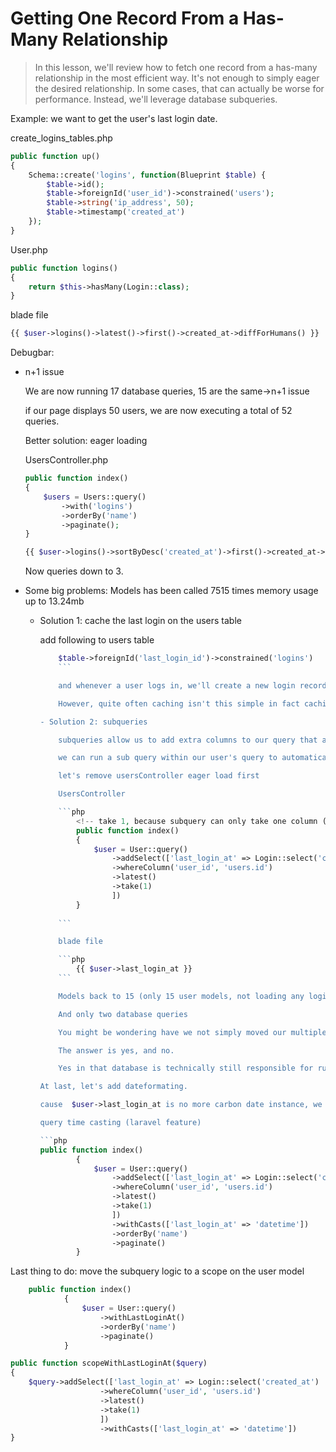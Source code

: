 # Getting One Record From a Has-Many Relationship

> In this lesson, we'll review how to fetch one record from a has-many relationship in the most efficient way. It's not enough to simply eager the desired relationship. In some cases, that can actually be worse for performance. Instead, we'll leverage database subqueries.

Example: we want to get the user's last login date.

create_logins_tables.php

```php
public function up()
{
    Schema::create('logins', function(Blueprint $table) {
        $table->id();
        $table->foreignId('user_id')->constrained('users');
        $table->string('ip_address', 50);
        $table->timestamp('created_at')
    });
}

```

User.php

```php
public function logins()
{
    return $this->hasMany(Login::class);
}
```

blade file

```php
{{ $user->logins()->latest()->first()->created_at->diffForHumans() }}
```

Debugbar:

- n+1 issue

    We are now running 17 database queries, 15 are the same->n+1 issue

    if our page displays 50 users, we are now executing a total of 52 queries.

    Better solution: eager loading

    UsersController.php

    ```php
    public function index()
    {
        $users = Users::query()
            ->with('logins')
            ->orderBy('name')
            ->paginate();
    }
    ```

    ```php
    {{ $user->logins()->sortByDesc('created_at')->first()->created_at->diffForHumans() }}
    ```

    Now queries down to 3.

- Some big problems: Models has been called 7515 times
  memory usage up to 13.24mb

  - Solution 1: cache the last login on the users table
  
    add  following to users table

    ```php
        $table->foreignId('last_login_id')->constrained('logins')
        ```

        and whenever a user logs in, we'll create a new login record and then simply update this new last login ID column on the user's table. And from there we can just use a normal last login relationship on our user model

        However, quite often caching isn't this simple in fact caching can get ridiculously complicated ridiculously fast.

    - Solution 2: subqueries
  
        subqueries allow us to add extra columns to our query that are computed from another table.

        we can run a sub query within our user's query to automatically get the user's last login

        let's remove usersController eager load first

        UsersController

        ```php
            <!-- take 1, because subquery can only take one column (limit 1)-->
            public function index()
            {
                $user = User::query()
                    ->addSelect(['last_login_at' => Login::select('created_at')
                    ->whereColumn('user_id', 'users.id')
                    ->latest()
                    ->take(1)
                    ])
            }
            
        ```

        blade file

        ```php
            {{ $user->last_login_at }}     
        ```

        Models back to 15 (only 15 user models, not loading any login models anymore), and memory usage down to 4.06 mb

        And only two database queries

        You might be wondering have we not simply moved our multiple database query problem from laravel to the database layer?

        The answer is yes, and no.

        Yes in that database is technically still responsible for running all of these queries. one query to get the user and then individual sub queries to get the last login date for each user. However, databases are highly optimized for performing tasks like this. They are much better suited for this type of work than laravel or php is. And not only that, for laravel perspective, we're now running only one database query to get this data which means only one round trip from our web server to our database server. The end result is much much better performance.

    At last, let's add dateformating.

    cause  $user->last_login_at is no more carbon date instance, we can not direct use the carbon method.

    query time casting (laravel feature)

    ```php
    public function index()
            {
                $user = User::query()
                    ->addSelect(['last_login_at' => Login::select('created_at')
                    ->whereColumn('user_id', 'users.id')
                    ->latest()
                    ->take(1)
                    ])
                    ->withCasts(['last_login_at' => 'datetime'])
                    ->orderBy('name')
                    ->paginate()
            }
    ```

Last thing to do: move the subquery logic to a scope on the user model

```php
    public function index()
            {
                $user = User::query()
                    ->withLastLoginAt()
                    ->orderBy('name')
                    ->paginate()
            }
```

```php
public function scopeWithLastLoginAt($query)
{
    $query->addSelect(['last_login_at' => Login::select('created_at')
                    ->whereColumn('user_id', 'users.id')
                    ->latest()
                    ->take(1)
                    ])
                    ->withCasts(['last_login_at' => 'datetime'])
}
```
